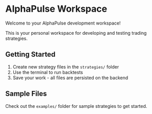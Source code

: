 # AlphaPulse Workspace

Welcome to your AlphaPulse development workspace!

This is your personal workspace for developing and testing trading strategies.

## Getting Started

1. Create new strategy files in the `strategies/` folder
2. Use the terminal to run backtests
3. Save your work - all files are persisted on the backend

## Sample Files

Check out the `examples/` folder for sample strategies to get started.
